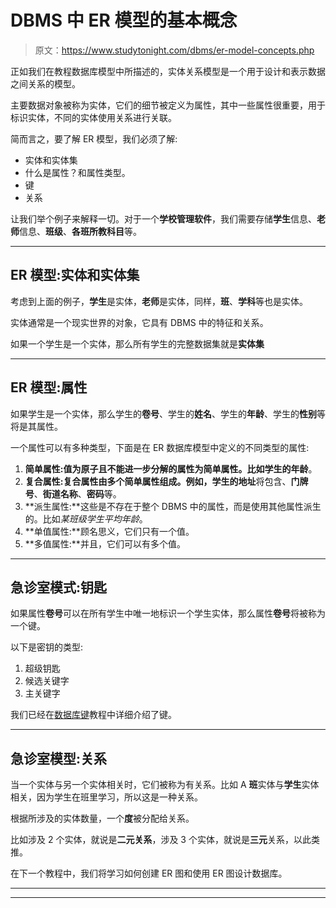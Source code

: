 # DBMS 中 ER 模型的基本概念

> 原文：<https://www.studytonight.com/dbms/er-model-concepts.php>

正如我们在教程数据库模型中所描述的，实体关系模型是一个用于设计和表示数据之间关系的模型。

主要数据对象被称为实体，它们的细节被定义为属性，其中一些属性很重要，用于标识实体，不同的实体使用关系进行关联。

简而言之，要了解 ER 模型，我们必须了解:

*   实体和实体集
*   什么是属性？和属性类型。
*   键
*   关系

让我们举个例子来解释一切。对于一个**学校管理软件**，我们需要存储**学生**信息、**老师**信息、**班级**、**各班所教科目**等。

* * *

## ER 模型:实体和实体集

考虑到上面的例子，**学生**是实体，**老师**是实体，同样，**班**、**学科**等也是实体。

实体通常是一个现实世界的对象，它具有 DBMS 中的特征和关系。

如果一个学生是一个实体，那么所有学生的完整数据集就是**实体集**

* * *

## ER 模型:属性

如果学生是一个实体，那么学生的**卷号**、学生的**姓名**、学生的**年龄**、学生的**性别**等将是其属性。

一个属性可以有多种类型，下面是在 ER 数据库模型中定义的不同类型的属性:

1.  **简单属性:**值为原子且不能进一步分解的属性为简单属性。比如学生的**年龄**。
2.  **复合属性:**复合属性由多个简单属性组成。例如，学生的**地址**将包含、**门牌号**、**街道名称**、**密码**等。
3.  **派生属性:**这些是不存在于整个 DBMS 中的属性，而是使用其他属性派生的。比如*某班级学生平均年龄*。
4.  **单值属性:**顾名思义，它们只有一个值。
5.  **多值属性:**并且，它们可以有多个值。

* * *

## 急诊室模式:钥匙

如果属性**卷号**可以在所有学生中唯一地标识一个学生实体，那么属性**卷号**将被称为一个键。

以下是密钥的类型:

1.  超级钥匙
2.  候选关键字
3.  主关键字

我们已经在[数据库键](database-key.php)教程中详细介绍了键。

* * *

## 急诊室模型:关系

当一个实体与另一个实体相关时，它们被称为有关系。比如 A **班**实体与**学生**实体相关，因为学生在班里学习，所以这是一种关系。

根据所涉及的实体数量，一个**度**被分配给关系。

比如涉及 2 个实体，就说是**二元关系**，涉及 3 个实体，就说是**三元**关系，以此类推。

在下一个教程中，我们将学习如何创建 ER 图和使用 ER 图设计数据库。

* * *

* * *